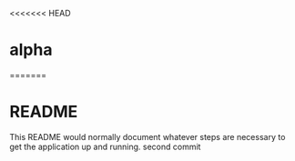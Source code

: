 <<<<<<< HEAD

# alpha

=======

# README

This README would normally document whatever steps are necessary to get the
application up and running.
second commit
